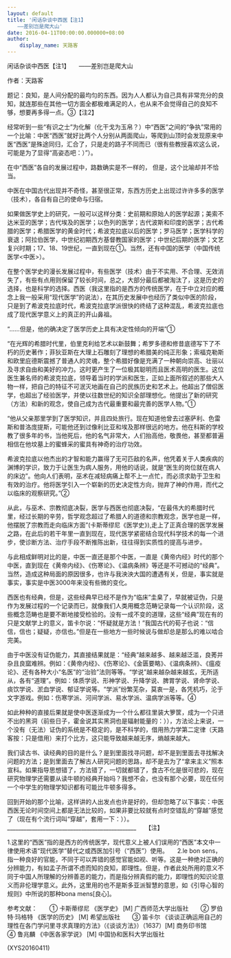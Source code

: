 ```yaml
---
layout: default
title: '闲话杂谈中西医【注1】
　　——差别岂是爬大山'
date: 2016-04-11T00:00:00.000000+08:00
author:
    display_name: 天路客
---
```


闲话杂谈中西医【注1】　　——差别岂是爬大山

作者：天路客

题记：良知，是人间分配的最均匀的东西。因为人人都认为自己具有非常充分的良知，就连那些在其他一切方面全都极难满足的人，也从来不会觉得自己的良知不够，想要再多得一点。③【注2】

经常听到一些“有识之士”为化解（化干戈为玉帛？）中“西医”之间的“争执”常用的一个比喻：中医“西医”就好比两个人分别从两面爬山，等爬到山顶时会发现原来中医“西医”是殊途同归，汇合了，只是走的路子不同而已（很有些教授喜欢这么说，可能是为了显得“高姿态吧：）”）。

在中“西医”各自的发展过程中，路数确实是不一样的， 但是，这个比喻却并不恰当。

中医在中国古代出现并不奇怪，甚至很正常，东西方历史上出现过许许多多的医学（技术），各自有自己的使命与归宿。

如果做医学史上的研究，一般可以这样分类：史前期和原始人的医学起源；美索不达米亚的医学；古代埃及的医学；以色列的医学；古代波斯和印度的医学；古代希腊的医学；希腊医学的黄金时代；希波克拉底以后的医学；罗马医学；医学科学的衰退；阿拉伯医学，中世纪初期西方基督教国家的医学；中世纪后期的医学；文艺复兴时期；17、18、19世纪，一直到现在①。当然，还有中国的医学（中国传统医学<中医>）。

在整个医学史的漫长发展过程中，有些医学（技术）由于不实用、不合理、无效消失了，有些有点用则保留了较长时间，总之，大部分最后都被淘汰了，这是历史的选择，也是科学的选择。西医（我这里指的是西方的传统医学，在于中立对应的概念上我一般采用“现代医学”的说法），在其历史发展中也经历了类似中医的阶段，只是到了希波克拉底时代，希波克拉底学派很快的终结了这种混乱，希波克拉底也成了现代医学意义上的真正的开山鼻祖。

“……但是，他的确决定了医学历史上具有决定性倾向的开端”①

“在光辉的希腊时代里，伯里克利给艺术以新鼓舞；希罗多德和修昔底德写下了不朽的历史著作；菲狄亚斯在大理上石雕刻了理想的希腊美的纯正形象；索福克勒斯和欧里庇德斯震撼了普通人的灵魂，整个希腊好像是充满了一种朝向崇高、壮丽以及寻求自由和美好的冲力。这时更产生了一位极其聪明而且医术高明的医生。这位医生兼名师的希波克拉底，领导着当时的学派和医生，正如上面所叙述的那些大人物一样，把自己的特征不可泯灭地画在自己的民族历史和艺术上。他超出了僧侣医学，也超出了经验医学，并使以往数世纪的知识全部理想化。他提出了新的研究（方法）和新的观念，使自己成为古代最重要和最完善的医学人物。”①

“他从父亲那里学到了医学知识，并且四处旅行。现在知道他曾去过塞萨利、色雷斯和普洛庞提斯，可能他还到过像利比亚和埃及那样很远的地方。他在科斯的学校教了很多年的书，当他死后，他的名气非常大，人们抬高他，敬畏他，甚至都普遍相信在他坟墓上的蜜蜂采的蜜具有神奇的治疗功效。

希波克拉底以他杰出的才智和能力赢得了无可匹敌的名声，他凭着关于人类疾病的渊博的学识，致力于让医生为病人服务，用他的话说，就是“医生的岗位就在病人的床边”。他向人们表明，巫术在减轻病痛上帮不上一点忙，而必须求助于卫生和有效的治疗。他将医学引入一个崭新的历史决定性方向，抛弃了神的作用，而代之以临床的观察研究。”②

从此，与巫术、宗教彻底决裂，医学与西医也彻底决裂，“在最伟大的希腊时代里，经过长期的辛劳，哲学观念超过了希腊人的道德和宗教观念，医学也是一样，他摆脱了宗教而走向临床方面”(卡斯蒂缪尼《医学史》),走上了正真合理的医学发展之路，在此后的若干年里一直到现在，现代医学紧密结合现代科学技术的每一个进步，使诊断方法、治疗手段不断推陈出新，往往得到实质性的提高与进步。

与此相成鲜明对比的是，中医一直还是那个中医，一直是《黄帝内经》时代的那个中医，直到现在《黄帝内经》、《伤寒论》、《温病条辨》等还是不可撼动的“经典”。当然，造成这种局面的原因很多，也许与我泱泱大国的遭遇有关，但是，事实就是事实，事实是中医3000年来没有些微的变化。

西医也有经典，但是，这些经典早已经不是作为“临床”圭臬了，早就被证伪，只是作为发展过程的一个记录而已，就像我们人类用概念范畴记录每一个认识阶段，这些概念范畴也是要不断地接受检验的。没有一成不变的道理，这些“经典”现在有的只是文献学上的意义，笛卡尔说：“怀疑就是方法！”我国古代的荀子也说：“信信，信也；疑疑，亦信也。”但是在一些地方一些时候说与做却总是那么的难以啮合完美。

由于中医没有证伪能力，其直接结果就是：“经典”越来越多、越来越泛滥，良莠并杂且良窳难辨。例如：《黄帝内经》、《伤寒论》、《金匮要略》、《温病条辨》、《瘟疫论》、还有各种大小“名医”的“治验”法则等等。“学说”越来越杂越来越玄，无所适从，各有“道理”。例如：体质学说、形神学说、升降学说、脾胃学说、肾命学说、痰饮学说、淤血学说、郁证学说等。“学派”纷繁芜杂，莫衷一是，各凭机巧，沦于文字游戏。例如：伤寒学派、河间学派、易水学派、温病学派等等。④

如此种种的直接后果就是使中医逐渐成为一个什么都往里装大箩筐，成为一个只进不出的黑洞（前些日子，霍金说其实黑洞也是辐射能量的：）），方法论上来说，一个没有（无法）证伪的系统是不稳定的，是不科学的，借用热力学第二定律（天路客按：只是借用）来打个比方，这只能导致越来越无序，熵越来越大。

我们读古书、读经典的目的是什么？是到里面找寻问题，却不是到里面去寻找解决问题的方法；是到里面去了解古人研究问题的思路，却不是去为了“拿来主义”照本宣科。如果指导思想错了，方法错了，一切就都错了，食古不化是很可悲的，现在研究物理学还需要从读牛顿的经典开始吗？我想不会，也没有那个必要，现在任何一个中学生的物理学知识都有可能比牛顿多得多。

回到开始的那个比喻，这样讲的人出发点也许是好的，但却忽略了以下事实：中医西医无论时间空间上都是无法比较的，如果非要比较就有点时空错乱的“穿越”感觉了（现在有个流行词叫“穿越”，套用一下：））。　　_______________________________________________　　【注】

1.这里的“西医”指的是西方的传统医学，现代意义上被人们误用的“西医”本文中一律使用术语“现代医学”替代之或西医加引号（“西医”）使用。　　2.le bon sens，指一种良好的官能，不同于可以弄错的感觉官能如视、听等。这是一种绝对正确的分辨能力，有如孟子所谓不虑而知的良知，即理性。但是，作者此处所用的意义不同于中国人所理解的分辨善恶的能力，而是指分辨真假的能力，即理性的知识论意义而非伦理学意义。此外，这里用的也不是斯多亚派智慧的意思，如《引导心智的规则》中所说的那种bona mens[良心]。

参考文献：　　① 卡斯蒂缪尼 《医学史》 [M] 广西师范大学出版社　　② 罗伯特·玛格特 《医学的历史》 [M] 希望出版社　　③ 笛卡尔 《谈谈正确运用自己的理性在各门学问里寻求真理的方法》（《谈谈方法》）（1637）[M] 商务印书馆　　④ 鲁兆麟 《中医各家学说》 [M] 中国协和医科大学出版社

(XYS20160411)


